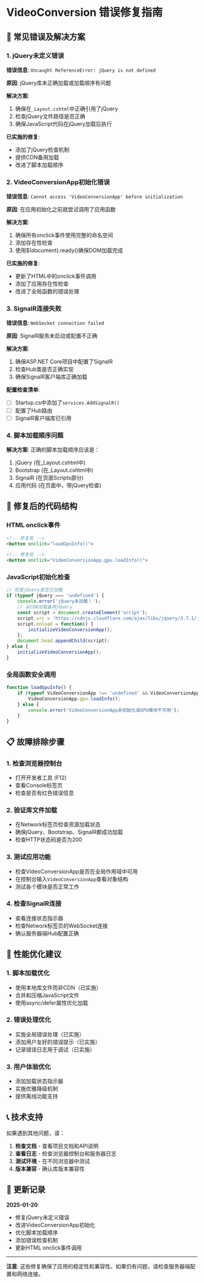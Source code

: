 # VideoConversion 错误修复指南

## 🚨 常见错误及解决方案

### 1. jQuery未定义错误

**错误信息**: `Uncaught ReferenceError: jQuery is not defined`

**原因**: jQuery库未正确加载或加载顺序有问题

**解决方案**:
1. 确保在`_Layout.cshtml`中正确引用了jQuery
2. 检查jQuery文件路径是否正确
3. 确保JavaScript代码在jQuery加载后执行

**已实施的修复**:
- 添加了jQuery检查机制
- 提供CDN备用加载
- 改进了脚本加载顺序

### 2. VideoConversionApp初始化错误

**错误信息**: `Cannot access 'VideoConversionApp' before initialization`

**原因**: 在应用初始化之前就尝试调用了应用函数

**解决方案**:
1. 确保所有onclick事件使用完整的命名空间
2. 添加存在性检查
3. 使用$(document).ready()确保DOM加载完成

**已实施的修复**:
- 更新了HTML中的onclick事件调用
- 添加了应用存在性检查
- 改进了全局函数的错误处理

### 3. SignalR连接失败

**错误信息**: `WebSocket connection failed`

**原因**: SignalR服务未启动或配置不正确

**解决方案**:
1. 确保ASP.NET Core项目中配置了SignalR
2. 检查Hub类是否正确实现
3. 确保SignalR客户端库正确加载

**配置检查清单**:
- [ ] Startup.cs中添加了`services.AddSignalR()`
- [ ] 配置了Hub路由
- [ ] SignalR客户端库已引用

### 4. 脚本加载顺序问题

**解决方案**:
正确的脚本加载顺序应该是：
1. jQuery (在_Layout.cshtml中)
2. Bootstrap (在_Layout.cshtml中)
3. SignalR (在页面Scripts部分)
4. 应用代码 (在页面中，带jQuery检查)

## 🔧 修复后的代码结构

### HTML onclick事件
```html
<!-- 修复前 -->
<button onclick="loadGpuInfo()">

<!-- 修复后 -->
<button onclick="VideoConversionApp.gpu.loadInfo()">
```

### JavaScript初始化检查
```javascript
// 检查jQuery是否已加载
if (typeof jQuery === 'undefined') {
    console.error('jQuery未加载！');
    // 从CDN加载备用jQuery
    const script = document.createElement('script');
    script.src = 'https://cdnjs.cloudflare.com/ajax/libs/jquery/3.7.1/jquery.min.js';
    script.onload = function() {
        initializeVideoConversionApp();
    };
    document.head.appendChild(script);
} else {
    initializeVideoConversionApp();
}
```

### 全局函数安全调用
```javascript
function loadGpuInfo() {
    if (typeof VideoConversionApp !== 'undefined' && VideoConversionApp.gpu) {
        VideoConversionApp.gpu.loadInfo();
    } else {
        console.error('VideoConversionApp未初始化或GPU模块不可用');
    }
}
```

## 📋 故障排除步骤

### 1. 检查浏览器控制台
- 打开开发者工具 (F12)
- 查看Console标签页
- 检查是否有红色错误信息

### 2. 验证库文件加载
- 在Network标签页检查资源加载状态
- 确保jQuery、Bootstrap、SignalR都成功加载
- 检查HTTP状态码是否为200

### 3. 测试应用功能
- 检查VideoConversionApp是否在全局作用域中可用
- 在控制台输入`VideoConversionApp`查看对象结构
- 测试各个模块是否正常工作

### 4. 检查SignalR连接
- 查看连接状态指示器
- 检查Network标签页的WebSocket连接
- 确认服务器端Hub配置正确

## 🚀 性能优化建议

### 1. 脚本加载优化
- 使用本地库文件而非CDN（已实施）
- 合并和压缩JavaScript文件
- 使用async/defer属性优化加载

### 2. 错误处理优化
- 实施全局错误处理（已实施）
- 添加用户友好的错误提示（已实施）
- 记录错误日志用于调试（已实施）

### 3. 用户体验优化
- 添加加载状态指示器
- 实施优雅降级机制
- 提供离线功能支持

## 📞 技术支持

如果遇到其他问题，请：

1. **检查文档** - 查看项目文档和API说明
2. **查看日志** - 检查浏览器控制台和服务器日志
3. **测试环境** - 在不同浏览器中测试
4. **版本兼容** - 确认库版本兼容性

## 🔄 更新记录

**2025-01-20**:
- 修复jQuery未定义错误
- 改进VideoConversionApp初始化
- 优化脚本加载顺序
- 添加错误检查机制
- 更新HTML onclick事件调用

---

**注意**: 这些修复确保了应用的稳定性和兼容性。如果仍有问题，请检查服务器端配置和网络连接。
